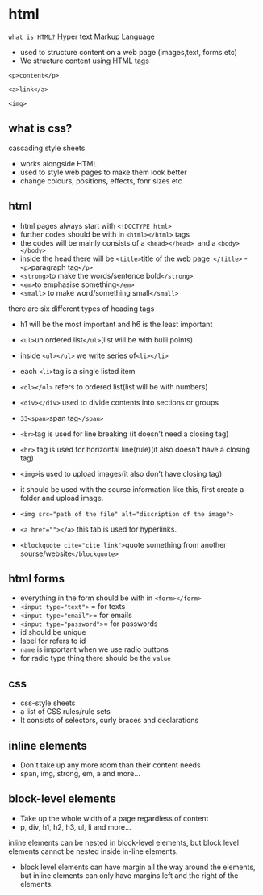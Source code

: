 # html
```what is HTML?```
Hyper text Markup Language
- used to structure content on a web page (images,text, forms etc)
- We structure content using HTML tags

 ```<p>content</p>```

 ```<a>link</a>```

 ```<img>```
 ## what is css?
 cascading style sheets
 - works alongside HTML
 - used to style web pages to make them look better
 - change colours, positions, effects, fonr sizes etc


## html
- html pages always start with ```<!DOCTYPE html>```
- further codes should be with in ```<html></html>``` tags
- the codes will be mainly consists of a ```<head></head> ```and a ```<body></body>```
- inside the head there will be ```<title>```title of the web page``` </title>```
-``` <p>```paragraph tag```</p>```
- ```<strong>```to make the words/sentence bold```</strong>```
- ```<em>```to emphasise something```</em>```
- ```<small>``` to make word/something small```</small>```

there are six different types of heading tags
- h1 will be the most important and h6 is the least important

- ```<ul>```un ordered list```</ul>```(list will be with bulli points)
- inside ```<ul></ul>``` we write series of```<li></li>```
- each ```<li>```tag is a single listed item
- ```<ol></ol>``` refers to ordered list(list will be with numbers)
- ```<div></div>``` used to divide contents into sections or groups 
- ```33<span>```span tag```</span>```
- ```<br>```tag is used for line breaking (it doesn't need a closing tag)
- ```<hr>``` tag is used for horizontal line(rule)(it also doesn't have a closing tag)
- ```<img>```is used to upload images(it also don't have closing tag)
- it should be used with the sourse information like this, first create a folder and upload image.
- ```<img src="path of the file" alt="discription of the image">```
- ```<a href=""></a>``` this tab is used for hyperlinks.
- ```<blockquote cite="cite link">```quote something from another sourse/website```</blockquote>```


## html forms
- everything in the form should be with in ```<form></form>```
- ```<input type="text">``` = for texts
- ```<input type="email">```= for emails
- ```<input type="password">```= for passwords
- id should be unique
- label for refers to id
- ```name``` is important when we use radio buttons
- for radio type thing there should be the ```value```


## css
- css-style sheets
- a list of CSS rules/rule sets
- It consists of selectors, curly braces and declarations
## inline elements
- Don't take up any more room than their content needs
- span, img, strong, em, a and more...
## block-level elements
- Take up the whole width of a page regardless of content
- p, div, h1, h2, h3, ul, li and more... 

inline elements can be nested in block-level elements, but block level elements cannot be nested inside in-line elements.
- block level elements can have margin all the way around the elements, but inline elements can only have margins left and the right of the elements.

